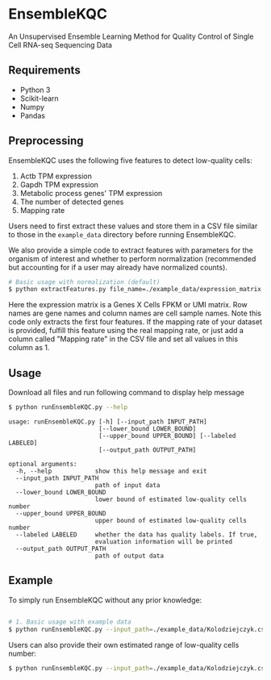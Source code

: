 # EnsembleKQC
An Unsupervised Ensemble Learning Method for Quality Control of Single Cell RNA-seq Sequencing Data

## Requirements
* Python 3
* Scikit-learn
* Numpy
* Pandas

## Preprocessing
EnsembleKQC uses the following five features to detect low-quality cells:
1. Actb TPM expression
2. Gapdh TPM expression
3. Metabolic process genes' TPM expression
4. The number of detected genes
5. Mapping rate

Users need to first extract these values and store them in a CSV file similar to those in the `example_data` directory before running EnsembleKQC.

We also provide a simple code to extract features with parameters for the organism of interest and whether to perform normalization (recommended but accounting for if a user may already have normalized counts).

```bash
# Basic usage with normalization (default)
$ python extractFeatures.py file_name=./example_data/expression_matrix.csv out_file_name=./output_data/features.csv organism=human

```
Here the expression matrix is a Genes X Cells FPKM or UMI matrix. Row names are gene names and column names are cell sample names. Note this code only extracts the first four features. If the mapping rate of your dataset is provided, fulfill this feature using the real mapping rate, or just add a column called "Mapping rate" in the CSV file and set all values in this column as 1.

## Usage
Download all files and run following command to display help message

```bash
$ python runEnsembleKQC.py --help
```
```
usage: runEnsembleKQC.py [-h] [--input_path INPUT_PATH]
                         [--lower_bound LOWER_BOUND]
                         [--upper_bound UPPER_BOUND] [--labeled LABELED]
                         [--output_path OUTPUT_PATH]

optional arguments:
  -h, --help            show this help message and exit
  --input_path INPUT_PATH
                        path of input data
  --lower_bound LOWER_BOUND
                        lower bound of estimated low-quality cells number
  --upper_bound UPPER_BOUND
                        upper bound of estimated low-quality cells number
  --labeled LABELED     whether the data has quality labels. If true,
                        evaluation information will be printed
  --output_path OUTPUT_PATH
                        path of output data
```
## Example
To simply run EnsembleKQC without any prior knowledge:

```bash

# 1. Basic usage with example data
$ python runEnsembleKQC.py --input_path=./example_data/Kolodziejczyk.csv --labeled=true --output_path=./output_data/results.csv
```

Users can also provide their own estimated range of low-quality cells number:
```bash
$ python runEnsembleKQC.py --input_path=./example_data/Kolodziejczyk.csv --lower_bound=10 --upper_bound=50 --labeled=true --output_path=./output_data/results.csv
```

